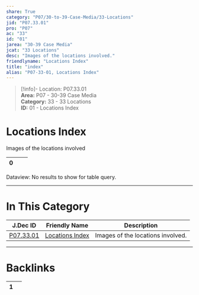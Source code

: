 ```yaml
---  
share: True  
category: "P07/30-to-39-Case-Media/33-Locations"  
jid: "P07.33.01"  
pro: "P07"  
ac: "33"  
id: "01"  
jarea: "30-39 Case Media"  
jcat: "33 Locations"  
desc: "Images of the locations involved."  
friendlyname: "Locations Index"  
title: "index"  
alias: "P07-33-01, Locations Index"  
---  
```

>[!info]- Location: P07.33.01  
>**Area:** P07 - 30-39 Case Media  
>**Category:** 33 - 33 Locations  
>**ID:** 01 - Locations Index  
  
# Locations Index  
  
Images of the locations involved  
   
<div><table class="dataview table-view-table"><thead class="table-view-thead"><tr class="table-view-tr-header"><th class="table-view-th"><span></span><span class="dataview small-text">0</span></th><th class="table-view-th"><span></span></th><th class="table-view-th"><span></span></th></tr></thead><tbody class="table-view-tbody"></tbody></table><div class="dataview dataview-error-box"><p class="dataview dataview-error-message">Dataview: No results to show for table query.</p></div></div>  
  
  
---  
# In This Category  
  
| J.Dec ID                                                                          | Friendly Name                                                                           | Description                       |  
| --------------------------------------------------------------------------------- | --------------------------------------------------------------------------------------- | --------------------------------- |  
| [P07.33.01](index.md) | [Locations Index](index.md) | Images of the locations involved. |  
  
  
---  
# Backlinks  
<div><table class="dataview table-view-table"><thead class="table-view-thead"><tr class="table-view-tr-header"><th class="table-view-th"><span></span><span class="dataview small-text">1</span></th><th class="table-view-th"><span></span></th></tr></thead><tbody class="table-view-tbody"></tbody></table></div>